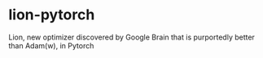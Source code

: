 # lion-pytorch
Lion, new optimizer discovered by Google Brain that is purportedly better than Adam(w), in Pytorch
